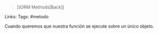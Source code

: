 > [[ORM Methods|Back]]

Links: 
Tags: #metodo

Cuando queremos que nuestra función se ejecute sobre un único objeto.